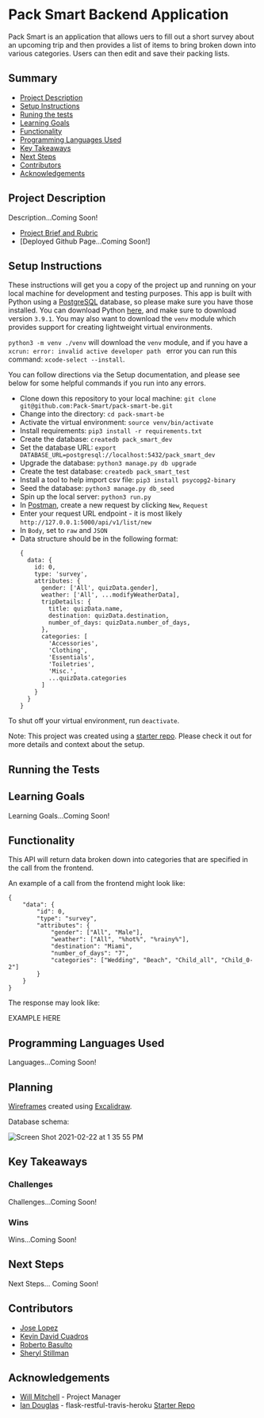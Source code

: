 # Pack Smart Backend Application

Pack Smart is an application that allows uers to fill out a short survey about an upcoming trip and then provides a list of items to bring broken down into various categories. Users can then edit and save their packing lists.

## Summary

  - [Project Description](#project-description)
  - [Setup Instructions](#setup-instructions)
  - [Runing the tests](#running-the-tests)
  - [Learning Goals](#learning-goals)
  - [Functionality](#functionality)
  - [Programming Languages Used](#programming-languages-used)
  - [Key Takeaways](#key-takeaways)
  - [Next Steps](#next-steps)
  - [Contributors](#contributors)
  - [Acknowledgements](#acknowledgements)


## Project Description

Description...Coming Soon!

- [Project Brief and Rubric](https://mod4.turing.io/projects/capstone.html)
- [Deployed Github Page...Coming Soon!]

## Setup Instructions

These instructions will get you a copy of the project up and running on your local machine for development and testing purposes. This app is built with Python using a [PostgreSQL](https://www.postgresql.org/) database, so please make sure you have those installed. You can download Python [here](https://www.python.org/downloads/), and make sure to download version `3.9.1`. You may also want to download the `venv` module which provides support for creating lightweight virtual environments.

`python3 -m venv ./venv` will download the `venv` module, and if you have a `xcrun: error: invalid active developer path ` error you can run this command: `xcode-select --install`.

You can follow directions via the Setup documentation, and please see below for some helpful commands if you run into any errors.

* Clone down this repository to your local machine: `git clone git@github.com:Pack-Smart/pack-smart-be.git`
* Change into the directory: `cd pack-smart-be`
* Activate the virtual environment: `source venv/bin/activate`
* Install requirements: `pip3 install -r requirements.txt`
* Create the database: `createdb pack_smart_dev`
* Set the database URL: `export DATABASE_URL=postgresql://localhost:5432/pack_smart_dev`
* Upgrade the database: `python3 manage.py db upgrade`
* Create the test database: `createdb pack_smart_test`
* Install a tool to help import csv file: `pip3 install psycopg2-binary`
* Seed the database: `python3 manage.py db_seed`
* Spin up the local server: `python3 run.py`
* In [Postman](https://www.postman.com/), create a new request by clicking `New`, `Request`
* Enter your request URL endpoint - it is most likely `http://127.0.0.1:5000/api/v1/list/new`
* In `Body`, set to `raw` and `JSON`
* Data structure should be in the following format:
   ```
   {
     data: {
       id: 0,
       type: 'survey',
       attributes: {
         gender: ['All', quizData.gender],
         weather: ['All', ...modifyWeatherData],
         tripDetails: {
           title: quizData.name,
           destination: quizData.destination,
           number_of_days: quizData.number_of_days,
         },
         categories: [
           'Accessories',
           'Clothing',
           'Essentials',
           'Toiletries',
           'Misc.',
           ...quizData.categories
         ]
       }
     }
   }
    ```

To shut off your virtual environment, run `deactivate`.

Note: This project was created using a [starter repo](https://github.com/iandouglas/flask-restful-travis-heroku). Please check it out for more details and context about the setup.

## Running the Tests

## Learning Goals

Learning Goals...Coming Soon!

## Functionality

This API will return data broken down into categories that are specified in the call from the frontend.

An example of a call from the frontend might look like:

```
{
    "data": {
        "id": 0,
        "type": "survey",
        "attributes": {
            "gender": ["All", "Male"],
            "weather": ["All", "%hot%", "%rainy%"],
            "destination": "Miami",
            "number_of_days": "7",
            "categories": ["Wedding", "Beach", "Child_all", "Child_0-2"]
        }
    }
}
```

The response may look like:

EXAMPLE HERE

## Programming Languages Used

Languages...Coming Soon!

## Planning

[Wireframes](https://excalidraw.com/#room=8aef215904a24ca203cf,zHjBq8xtMaifCnF07wP2jQ) created using [Excalidraw](https://excalidraw.com/).

Database schema:

![Screen Shot 2021-02-22 at 1 35 55 PM](https://user-images.githubusercontent.com/7945439/108887035-f176c800-75c6-11eb-8393-0f42e943e35a.png)

## Key Takeaways

### Challenges

Challenges...Coming Soon!

### Wins

Wins...Coming Soon!

## Next Steps

Next Steps... Coming Soon!


## Contributors

* [Jose Lopez](https://github.com/JoseLopez235)
* [Kevin David Cuadros](https://github.com/kevxo)
* [Roberto Basulto](https://github.com/Eternal-Flame085)
* [Sheryl Stillman](https://github.com/stillsheryl)

## Acknowledgements

* [Will Mitchell](https://github.com/wvmitchell) - Project Manager
* [Ian Douglas](https://github.com/iandouglas) - flask-restful-travis-heroku [Starter Repo](https://github.com/iandouglas/flask-restful-travis-heroku)
